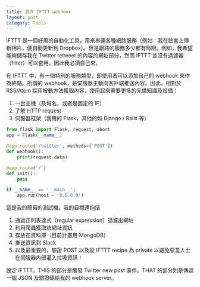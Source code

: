 ```yaml
---
title: 實作 IFTTT webhook
layout: post
category: Tools
---
```


IFTTT 是一個好用的自動化工具，用來串連各種網路服務（例如：我在臉書上傳新相片，便自動更新到 Dropbox）。但是網路的服務多少都有局限。例如，我希望能夠儲存我在 Twitter retweet 的內容的網址部分，然而 IFTTT 並沒有過濾器（filter）可以套用，因此我必須自己來。

在 IFTTT 中，有一個特別的服務類型，即使用者可以添加自己的 webhook 來作為終點。所謂的 webhook，是伺服器主動向客戶端推送內容。因此，相對於 RSS/Atom 採用被動方法獲取內容，使用起來需要更多的先備知識及設備：

1. 一台主機（及域名，或者是固定的 IP）
2. 了解 HTTP request
3. 伺服器框架（我用的 Flask，其他的如 Django / Rails 等）

```python
from flask import Flask, request, abort
app = Flask(__name__)

@app.route('/twitter', methods=['POST'])
def webhook():
    print(request.data)

@app.route('/')
def init():
    pass

if __name__ == '__main__':
    app.run(host = '0.0.0.0')
```

這是我的簡易的測試機。我的目標還抱括

1. 通過正則表達式（regular expression）過濾出網址
2. 利用爬蟲獲取該網址資訊
3. 存放在資料庫（目前計畫用 MongoDB）
4. 推送資訊到 Slack
5. 以及最重要的，驗證 POST 以及設 IFTTT recipe 為 private 以避免惡意人士在伺服器內部灌入拉圾資訊！

設定 IFTTT，THIS 的部分是觸發 Twitter new post 事件。THAT 的部分則是傳遞一個 JSON 及驗證碼給我的 webhook server。
